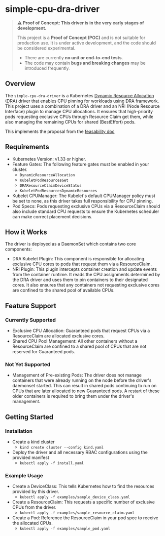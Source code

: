 # simple-cpu-dra-driver

> **⚠️ Proof of Concept: This driver is in the very early stages of development.**
>
> This project is a **Proof of Concept (POC)** and is not suitable for production use. It is under active development, and the code should be considered experimental.
>
> * There are currently **no unit or end-to-end tests**.
> * The code may contain **bugs and breaking changes** may be introduced frequently.

## Overview

The `simple-cpu-dra-driver` is a Kubernetes [Dynamic Resource Allocation (DRA)](https://kubernetes.io/docs/concepts/scheduling-eviction/dynamic-resource-allocation/) driver that enables CPU pinning for workloads using DRA framework. This project uses a combination of a DRA driver and an NRI (Node Resource Interface) plugin to manage CPU allocations. It ensures that high-priority pods requesting exclusive CPUs through Resource Claim get them, while also managing the remaining CPUs for shared (BestEffort) pods.

This implements the proposal from the [feasability doc](https://docs.google.com/document/d/1Tb_dC60YVCBr7cNYWuVLddUUTMcNoIt3zjd5-8rgug0/edit?tab=t.0#heading=h.iutbebngx80e)

## Requirements 

* Kubernetes Version: v1.33 or higher.
* Feature Gates: The following feature gates must be enabled in your cluster.
    * `DynamicResourceAllocation`
    * `KubeletPodResourcesGet`
    * `DRAResourceClaimDeviceStatus`
    * `KubeletPodResourcesDynamicResources`  
* Kubelet CPUManager: The Kubelet's default CPUManager policy must be set to none, as this driver takes full responsibility for CPU pinning.
* Pod Specs: Pods requesting exclusive CPUs via a ResourceClaim should also include standard CPU requests to ensure the Kubernetes scheduler can make correct placement decisions.

## How it Works 

The driver is deployed as a DaemonSet which contains two core components:
* DRA Kubelet Plugin: This component is responsible for allocating exclusive CPU cores to pods that request them via a ResourceClaim.
* NRI Plugin: This plugin intercepts container creation and update events from the container runtime. It reads the CPU assignments determined by the DRA driver and uses them to pin containers to their designated cores. It also ensures that any containers not requesting exclusive cores are confined to the shared pool of available CPUs.

## Feature Support

### Currently Supported
* Exclusive CPU Allocation: Guaranteed pods that request CPUs via a ResourceClaim are allocated exclusive cores.
* Shared CPU Pool Management: All other containers without a ResourceClaim are confined to a shared pool of CPUs that are not reserved for Guaranteed pods.

### Not Yet Supported
* Management of Pre-existing Pods: The driver does not manage containers that were already running on the node before the driver's daemonset started. This can result in shared pods continuing to run on CPUs that are later allocated to new Guaranteed pods. A restart of these older containers is required to bring them under the driver's management.


## Getting Started

### Installation

* Create a kind cluster 
    * `kind create cluster --config kind.yaml`
* Deploy the driver and all necessary RBAC configurations using the provided manifest
    * `kubectl apply -f install.yaml`

### Example Usage

* Create a DeviceClass: This tells Kubernetes how to find the resources provided by this driver.
    * `kubectl apply -f examples/sample_device_class.yaml`
* Create a ResourceClaim: This requests a specific number of exclusive CPUs from the driver.
    * `kubectl apply -f examples/sample_resource_claim.yaml`
* Create a Pod: Reference the ResourceClaim in your pod spec to receive the allocated CPUs.
    * `kubectl apply -f examples/sample_pod.yaml`

